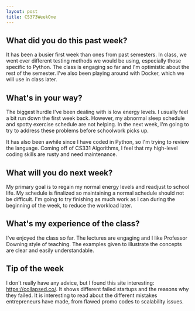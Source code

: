 ```yaml
---
layout: post
title: CS373WeekOne
---
```


## What did you do this past week? ##
It has been a busier first week than ones from past semesters. In class, we went over different testing methods we would be using, especially those specific to Python. The class is engaging so far and I'm optimistic about the rest of the semester. I've also been playing around with Docker, which we will use in class later.

## What's in your way? ##
The biggest hurdle I've been dealing with is low energy levels. I usually feel a bit run down the first week back. However, my abnormal sleep schedule and spotty exercise schedule are not helping. In the next week, I'm going to try to address these problems before schoolwork picks up. 

It has also been awhile since I have coded in Python, so I'm trying to review the language. Coming off of CS331 Algorithms, I feel that my high-level coding skills are rusty and need maintenance. 

## What will you do next week? ##
My primary goal is to regain my normal energy levels and readjust to school life. My schedule is finalized so maintaining a normal schedule should not be difficult. I'm going to try finishing as much work as I can during the beginning of the week, to reduce the workload later. 

## What's my experience of the class? ##
I've enjoyed the class so far. The lectures are engaging and I like Professor Downing style of teaching. The examples given to illustrate the concepts are clear and easily understandable. 

## Tip of the week ##
I don't really have any advice, but I found this site interesting: https://collapsed.co/. It shows different failed startups and the reasons why they failed. It is interesting to read about the different mistakes entrepreneurs have made, from flawed promo codes to scalability issues.
